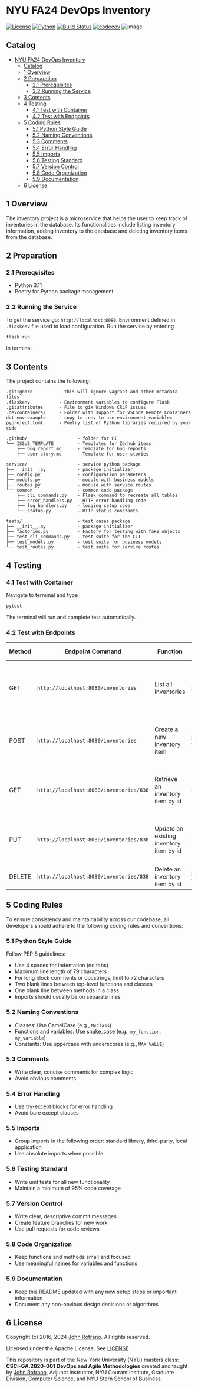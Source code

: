 # NYU FA24 DevOps Inventory

[![License](https://img.shields.io/badge/License-Apache_2.0-blue.svg)](https://opensource.org/licenses/Apache-2.0)
[![Python](https://img.shields.io/badge/Language-Python-blue.svg)](https://python.org/)
[![Build Status](https://github.com/CSCI-GA-2820-FA24-003/inventory/actions/workflows/ci.yml/badge.svg)](https://github.com/CSCI-GA-2820-FA24-003/inventory/actions)
[![codecov](https://codecov.io/github/CSCI-GA-2820-FA24-003/inventory/graph/badge.svg?token=OYYDZUE3PA)](https://codecov.io/github/CSCI-GA-2820-FA24-003/inventory)
![image](https://media.istockphoto.com/id/589106848/vector/isometric-warehouse-manager-or-worker-with-bar-code-scanner-checking.jpg?s=612x612&w=0&k=20&c=rOiV2anxSL2mqDjN1ubXEe-u0DG916v4QPdLT_FfgrU=)


## Catalog
- [NYU FA24 DevOps Inventory](#nyu-fa24-devops-inventory)
  - [Catalog](#catalog)
  - [1 Overview](#1-overview)
  - [2 Preparation](#2-preparation)
    - [2.1 Prerequisites](#21-prerequisites)
    - [2.2 Running the Service](#22-running-the-service)
  - [3 Contents](#3-contents)
  - [4 Testing](#4-testing)
    - [4.1 Test with Container](#41-test-with-container)
    - [4.2 Test with Endpoints](#42-test-with-endpoints)
  - [5 Coding Rules](#5-coding-rules)
    - [5.1 Python Style Guide](#51-python-style-guide)
    - [5.2 Naming Conventions](#52-naming-conventions)
    - [5.3 Comments](#53-comments)
    - [5.4 Error Handling](#54-error-handling)
    - [5.5 Imports](#55-imports)
    - [5.6 Testing Standard](#56-testing-standard)
    - [5.7 Version Control](#57-version-control)
    - [5.8 Code Organization](#58-code-organization)
    - [5.9 Documentation](#59-documentation)
  - [6 License](#6-license)
## 1 Overview

The inventory project is a microservice that helps the user to keep track of inventories in the database. Its functionalities include listing inventory information, adding inventory to the database and deleting inventory items from the database.

## 2 Preparation
### 2.1 Prerequisites

- Python 3.11
- Poetry for Python package management
  
### 2.2 Running the Service

To get the service go: `http://localhost:8080`.
Environment defined in `.flaskenv` file used to load configuration.
Run the service by entering 
```bash
flask run
```
in terminal.

## 3 Contents

The project contains the following:

```text
.gitignore          - this will ignore vagrant and other metadata files
.flaskenv           - Environment variables to configure Flask
.gitattributes      - File to gix Windows CRLF issues
.devcontainers/     - Folder with support for VSCode Remote Containers
dot-env-example     - copy to .env to use environment variables
pyproject.toml      - Poetry list of Python libraries required by your code

.github/                   - folder for CI
└── ISSUE_TEMPLATE         - Templates for Zenhub items
    ├── bug_report.md      - Template for bug reports
    ├── user-story.md      - Template for user stories

service/                   - service python package
├── __init__.py            - package initializer
├── config.py              - configuration parameters
├── models.py              - module with business models
├── routes.py              - module with service routes
└── common                 - common code package
    ├── cli_commands.py    - Flask command to recreate all tables
    ├── error_handlers.py  - HTTP error handling code
    ├── log_handlers.py    - logging setup code
    └── status.py          - HTTP status constants

tests/                     - test cases package
├── __init__.py            - package initializer
├── factories.py           - Factory for testing with fake objects
├── test_cli_commands.py   - test suite for the CLI
├── test_models.py         - test suite for business models
└── test_routes.py         - test suite for service routes
```
## 4 Testing
### 4.1 Test with Container
Navigate to terminal and type
```bash
pytest
```
The terminal will run and complete test automatically.

### 4.2 Test with Endpoints
| Method | Endpoint Command                         | Function                                | Status                                  |  Response (Example)                                                |
|--------|------------------------------------------|-----------------------------------------|--------------------------------------------|------------------------------------------------------------------|
| GET    | `http://localhost:8080/inventories`      | List all inventories                    | `200 OK` | `[ { "condition": "NEW", "id": 838, "name": "Sample Inventory", "quantity": 100,"restock level": 50 }, ... ]` |
| POST   | `http://localhost:8080/inventories`      | Create a new inventory item             | `201 CREATED`| `{"name": "Sample Inventory", "quantity": 100, "location": "Warehouse A", "restock_level": 50, "condition": "new"}`          |
| GET    | `http://localhost:8080/inventories/838` | Retrieve an inventory item by id        | `200 OK`             | `{"condition": "NEW", "id": 838, "name": "Sample Inventory", "quantity": 100, "restock_level": 50}`          |
| PUT    | `http://localhost:8080/inventories/838` | Update an existing inventory item by id | `200 OK` | `{"condition": "NEW", "id": 838, "name": "Sample Inventory", "quantity": 200, "restock_level": 50}`          |
| DELETE | `http://localhost:8080/inventories/838` | Delete an inventory item by id          | `204 NO CONTENT` |     |

## 5 Coding Rules

To ensure consistency and maintainability across our codebase, all developers should adhere to the following coding rules and conventions:

### 5.1 Python Style Guide 
Follow PEP 8 guidelines: 
   - Use 4 spaces for indentation (no tabs)
   - Maximum line length of 79 characters
   - For long block comments or docstrings, limit to 72 characters
   - Two blank lines between top-level functions and classes
   - One blank line between methods in a class
   - Imports should usually be on separate lines

### 5.2 Naming Conventions
   - Classes: Use CamelCase (e.g., `MyClass`)
   - Functions and variables: Use snake_case (e.g., `my_function`, `my_variable`)
   - Constants: Use uppercase with underscores (e.g., `MAX_VALUE`)

### 5.3 Comments
   - Write clear, concise comments for complex logic
   - Avoid obvious comments

### 5.4 Error Handling
   - Use try-except blocks for error handling
   - Avoid bare except clauses

### 5.5 Imports
   - Group imports in the following order: standard library, third-party, local application
   - Use absolute imports when possible

### 5.6 Testing Standard
   - Write unit tests for all new functionality
   - Maintain a minimum of 95% code coverage

### 5.7 Version Control
   - Write clear, descriptive commit messages
   - Create feature branches for new work
   - Use pull requests for code reviews

### 5.8 Code Organization
   - Keep functions and methods small and focused
   - Use meaningful names for variables and functions

### 5.9 Documentation
   - Keep this README updated with any new setup steps or important information
   - Document any non-obvious design decisions or algorithms
   
## 6 License

Copyright (c) 2016, 2024 [John Rofrano](https://www.linkedin.com/in/JohnRofrano/). All rights reserved.

Licensed under the Apache License. See [LICENSE](LICENSE)

This repository is part of the New York University (NYU) masters class: **CSCI-GA.2820-001 DevOps and Agile Methodologies** created and taught by [John Rofrano](https://cs.nyu.edu/~rofrano/), Adjunct Instructor, NYU Courant Institute, Graduate Division, Computer Science, and NYU Stern School of Business.
